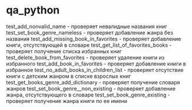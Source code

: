 # qa_python

test_add_nonvalid_name - проверяет невалидные названия книг
test_set_book_genre_nameless - проверяет добавление жанра без названия 
test_add_missing_book_in_favorites - проверяет добавление книги, отсутствующей в словаре 
test_get_list_of_favorites_books - проверяет получение списка избранных книг 
test_delete_book_from_favorites - проверяет удаление книги из избранного 
test_add_book_in_favorites - проверяет добавление книги в избранное 
test_no_adult_books_in_children_list - проверяет отсутствие книги с детским жанром в списке взрослых книг 
test_get_books_genre_add_dictionary - проверяет получение словаря жанров
test_set_book_genre__non_existing  - проверяет добавление жанра, отсутствующего в словаре 
test_set_book_genre_existing - проверяет получение жанра книги по ее имени 
